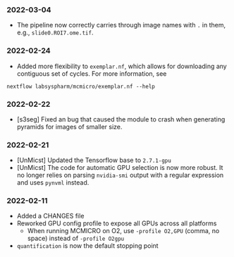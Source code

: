 ### 2022-03-04

* The pipeline now correctly carries through image names with `.` in them, e.g., `slide0.ROI7.ome.tif`.

### 2022-02-24

* Added more flexibility to `exemplar.nf`, which allows for downloading any contiguous set of cycles. For more information, see

```
nextflow labsyspharm/mcmicro/exemplar.nf --help
```

### 2022-02-22

* [s3seg] Fixed an bug that caused the module to crash when generating pyramids for images of smaller size.

### 2022-02-21

* [UnMicst] Updated the Tensorflow base to `2.7.1-gpu`
* [UnMicst] The code for automatic GPU selection is now more robust. It no longer relies on parsing `nvidia-smi` output with a regular expression and uses `pynvml` instead.

### 2022-02-11

* Added a CHANGES file
* Reworked GPU config profile to expose all GPUs across all platforms
  * When running MCMICRO on O2, use `-profile O2,GPU` (comma, no space) instead of `-profile O2gpu`
* `quantification` is now the default stopping point
